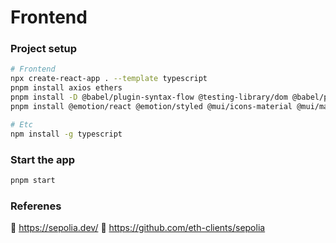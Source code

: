 # Frontend

### Project setup
```sh
# Frontend
npx create-react-app . --template typescript
pnpm install axios ethers
pnpm install -D @babel/plugin-syntax-flow @testing-library/dom @babel/plugin-transform-react-jsx @babel/core
pnpm install @emotion/react @emotion/styled @mui/icons-material @mui/material

# Etc
npm install -g typescript
```

### Start the app
```sh
pnpm start
```

### Referenes

🔗 https://sepolia.dev/
🔗 https://github.com/eth-clients/sepolia

